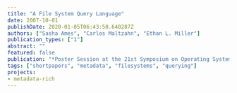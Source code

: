 ```yaml
---
title: "A File System Query Language"
date: 2007-10-01
publishDate: 2020-01-05T06:43:50.640287Z
authors: ["Sasha Ames", "Carlos Maltzahn", "Ethan L. Miller"]
publication_types: ["1"]
abstract: ""
featured: false
publication: "*Poster Session at the 21st Symposium on Operating Systems Principles (SOSP 2007)*"
tags: ["shortpapers", "metadata", "filesystems", "querying"]
projects:
- metadata-rich
---
```


